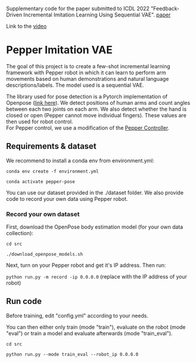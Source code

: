 Supplementary code for the paper submitted to ICDL 2022 "Feedback-Driven Incremental Imitation Learning Using Sequential VAE". [paper](https://paperhost.org/proceedings/ras/ICDL22/files/0072.pdf)

Link to the [video](https://www.youtube.com/watch?v=DEfvUAwfLpc&t=6s)

# Pepper Imitation VAE

The goal of this project is to create a few-shot incremental learning framework with Pepper robot in which it can learn to perform arm movements based on human demonstrations and natural language descriptions/labels. The model used is a sequential VAE.

The library used for pose detection is a Pytorch implementation of Openpose ([link here](https://github.com/Hzzone/pytorch-openpose)).
We detect positions of human arms and count angles between each two joints on each arm. We also detect whether the hand is closed or open (Pepper cannot move individual fingers). These values are then used for robot control.   
For Pepper control, we use a modification of the [Pepper Controller](https://github.com/incognite-lab/Pepper-Controller).


## Requirements & dataset

We recommend to install a conda env from environment.yml:


`conda env create -f environment.yml`

`conda activate pepper-pose`


You can use our dataset provided in the ./dataset folder. We also provide code to record your own data using Pepper robot. 


### Record your own dataset

First, download the OpenPose body estimation model (for your own data collection):

`cd src`

`./download_openpose_models.sh`

Next, turn on your Pepper robot and get it's IP address. Then run:

`python run.py -m record -ip 0.0.0.0`  (replace with the IP address of your robot)

## Run code

Before training, edit "config.yml" according to your needs. 


You can then either only train (mode "train"), evaluate on the robot (mode "eval") or train a model and evaluate afterwards (mode "train_eval"). 


`cd src`

`python run.py --mode train_eval --robot_ip 0.0.0.0`
